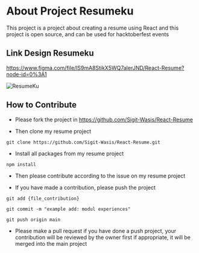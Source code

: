 # About Project Resumeku

This project is a project about creating a resume using React and this project is open source, and can be used for hacktoberfest events

## Link Design Resumeku
https://www.figma.com/file/lS9mA8StikX5WQ7alerJND/React-Resume?node-id=0%3A1

![ResumeKu](https://github.com/Sigit-Wasis/React-Resume/blob/main/resumeku.png)

## How to Contribute

- Please fork the project in https://github.com/Sigit-Wasis/React-Resume

- Then clone my resume project
```
git clone https://github.com/Sigit-Wasis/React-Resume.git
```

- Install all packages from my resume project
```
npm install
```

- Then please contribute according to the issue on my resume project

- If you have made a contribution, please push the project
```
git add {file_contribution}
```
```
git commit -m "example add: modul experiences"
```
```
git push origin main
```

- Please make a pull request if you have done a push project, your contribution will be reviewed by the owner first if appropriate, it will be merged into the main project
